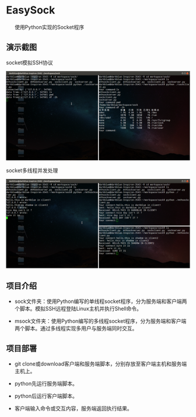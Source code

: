 # EasySock

&nbsp;&nbsp;&nbsp;&nbsp;&nbsp;
使用Python实现的Socket程序

## 演示截图

socket模拟SSH协议

![image](./screenshots/1.png)

socket多线程并发处理

![image](./screenshots/2.png)

## 项目介绍

* sock文件夹：使用Python编写的单线程socket程序，分为服务端和客户端两个脚本。模拟SSH远程登陆Linux主机并执行Shell命令。

* msock文件夹：使用Python编写的多线程socket程序，分为服务端和客户端两个脚本。通过多线程实现多用户与服务端同时交互。

## 项目部署

* git clone或download客户端和服务端脚本，分别存放至客户端主机和服务端主机上。

* python先运行服务端脚本。

* python后运行客户端脚本。

* 客户端输入命令或交互内容，服务端返回执行结果。
